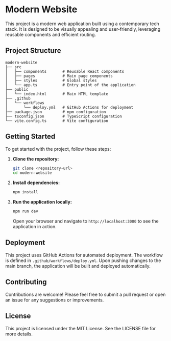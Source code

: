 # Modern Website

This project is a modern web application built using a contemporary tech stack. It is designed to be visually appealing and user-friendly, leveraging reusable components and efficient routing.

## Project Structure

```
modern-website
├── src
│   ├── components       # Reusable React components
│   ├── pages            # Main page components
│   ├── styles           # Global styles
│   └── app.ts           # Entry point of the application
├── public
│   └── index.html       # Main HTML template
├── .github
│   └── workflows
│       └── deploy.yml   # GitHub Actions for deployment
├── package.json         # npm configuration
├── tsconfig.json        # TypeScript configuration
└── vite.config.ts       # Vite configuration
```

## Getting Started

To get started with the project, follow these steps:

1. **Clone the repository:**
   ```bash
   git clone <repository-url>
   cd modern-website
   ```

2. **Install dependencies:**
   ```bash
   npm install
   ```

3. **Run the application locally:**
   ```bash
   npm run dev
   ```
   Open your browser and navigate to `http://localhost:3000` to see the application in action.

## Deployment

This project uses GitHub Actions for automated deployment. The workflow is defined in `.github/workflows/deploy.yml`. Upon pushing changes to the main branch, the application will be built and deployed automatically.

## Contributing

Contributions are welcome! Please feel free to submit a pull request or open an issue for any suggestions or improvements.

## License

This project is licensed under the MIT License. See the LICENSE file for more details.